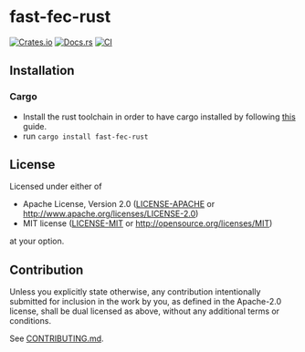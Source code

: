 # fast-fec-rust

[![Crates.io](https://img.shields.io/crates/v/fast-fec-rust.svg)](https://crates.io/crates/fast-fec-rust)
[![Docs.rs](https://docs.rs/fast-fec-rust/badge.svg)](https://docs.rs/fast-fec-rust)
[![CI](https://github.com/CastroForGeorgia/fast-fec-rust/workflows/CI/badge.svg)](https://github.com/CastroForGeorgia/fast-fec-rust/actions)

## Installation

### Cargo

* Install the rust toolchain in order to have cargo installed by following
  [this](https://www.rust-lang.org/tools/install) guide.
* run `cargo install fast-fec-rust`

## License

Licensed under either of

 * Apache License, Version 2.0
   ([LICENSE-APACHE](LICENSE-APACHE) or http://www.apache.org/licenses/LICENSE-2.0)
 * MIT license
   ([LICENSE-MIT](LICENSE-MIT) or http://opensource.org/licenses/MIT)

at your option.

## Contribution

Unless you explicitly state otherwise, any contribution intentionally submitted
for inclusion in the work by you, as defined in the Apache-2.0 license, shall be
dual licensed as above, without any additional terms or conditions.

See [CONTRIBUTING.md](CONTRIBUTING.md).
